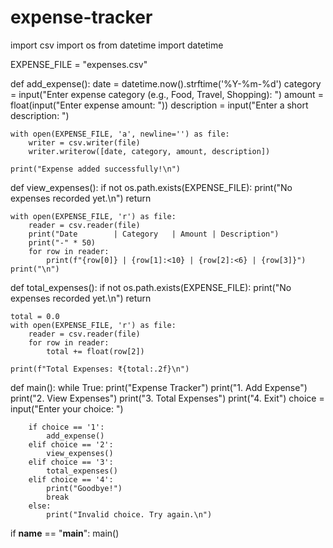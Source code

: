 # expense-tracker
import csv
import os
from datetime import datetime

EXPENSE_FILE = "expenses.csv"

def add_expense():
    date = datetime.now().strftime('%Y-%m-%d')
    category = input("Enter expense category (e.g., Food, Travel, Shopping): ")
    amount = float(input("Enter expense amount: "))
    description = input("Enter a short description: ")
    
    with open(EXPENSE_FILE, 'a', newline='') as file:
        writer = csv.writer(file)
        writer.writerow([date, category, amount, description])
    
    print("Expense added successfully!\n")

def view_expenses():
    if not os.path.exists(EXPENSE_FILE):
        print("No expenses recorded yet.\n")
        return
    
    with open(EXPENSE_FILE, 'r') as file:
        reader = csv.reader(file)
        print("Date        | Category   | Amount | Description")
        print("-" * 50)
        for row in reader:
            print(f"{row[0]} | {row[1]:<10} | {row[2]:<6} | {row[3]}")
    print("\n")

def total_expenses():
    if not os.path.exists(EXPENSE_FILE):
        print("No expenses recorded yet.\n")
        return
    
    total = 0.0
    with open(EXPENSE_FILE, 'r') as file:
        reader = csv.reader(file)
        for row in reader:
            total += float(row[2])
    
    print(f"Total Expenses: ₹{total:.2f}\n")

def main():
    while True:
        print("Expense Tracker")
        print("1. Add Expense")
        print("2. View Expenses")
        print("3. Total Expenses")
        print("4. Exit")
        choice = input("Enter your choice: ")
        
        if choice == '1':
            add_expense()
        elif choice == '2':
            view_expenses()
        elif choice == '3':
            total_expenses()
        elif choice == '4':
            print("Goodbye!")
            break
        else:
            print("Invalid choice. Try again.\n")

if __name__ == "__main__":
    main()
